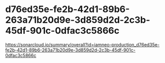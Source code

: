# d76ed35e-fe2b-42d1-89b6-263a71b20d9e-3d859d2d-2c3b-45df-901c-0dfac3c5866c
https://sonarcloud.io/summary/overall?id=iamneo-production_d76ed35e-fe2b-42d1-89b6-263a71b20d9e-3d859d2d-2c3b-45df-901c-0dfac3c5866c
